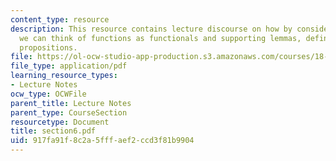 ```yaml
---
content_type: resource
description: This resource contains lecture discourse on how by considering dual spaces,
  we can think of functions as functionals and supporting lemmas, definitions and
  propositions.
file: https://ol-ocw-studio-app-production.s3.amazonaws.com/courses/18-155-differential-analysis-fall-2004/917fa91f8c2a5fffaef2ccd3f81b9904_section6.pdf
file_type: application/pdf
learning_resource_types:
- Lecture Notes
ocw_type: OCWFile
parent_title: Lecture Notes
parent_type: CourseSection
resourcetype: Document
title: section6.pdf
uid: 917fa91f-8c2a-5fff-aef2-ccd3f81b9904
---
```

